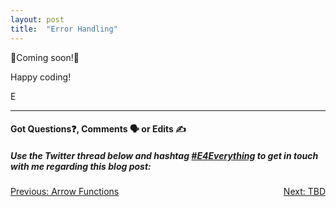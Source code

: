 ```yaml
---
layout: post
title:  "Error Handling"
---
```


🚧Coming soon!🚧

Happy coding!

E
<hr>
<h4>Got Questions❓, Comments 🗣 or Edits ✍</h4>
<h5>Use the Twitter thread below and hashtag <a href="https://twitter.com/hashtag/e4everything?f=tweets&vertical=default&lang=en" target="_blank">#E4Everything</a> to get in touch with me regarding this blog post:</h5>

<span><a href="https://eamoses.github.io/blog/2019/07/05/arrow-functions.html" style="float:left;">Previous: Arrow Functions</a><a href="#" style="float:right;">Next: TBD</a></span>